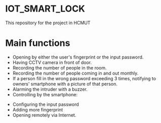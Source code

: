 # IOT_SMART_LOCK
This repository for the project in HCMUT
# Main functions
-  Opening by either the user's fingerprint or the input password.
-  Having CCTV camera in front of door.
-  Recording the number of people in the room.
-  Recording the number of people coming in and out monthly.
-  If a person fill in the wrong password exceeding 3 times, notifying to owners' smartphone with a picture of that person.
-  Alarming the intruder with a buzzer.
-  Controlling by the smartphone:
  +  Configuring the input password
  +  Adding more fingerprint
  +  Opening remotely via Internet.
